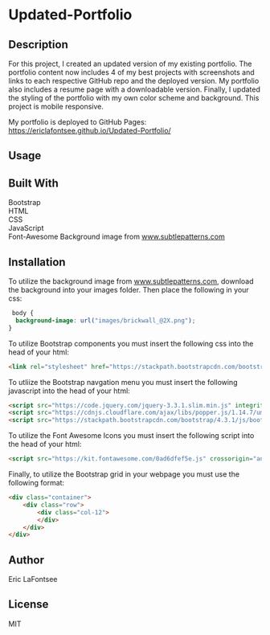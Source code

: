 # Updated-Portfolio

## Description
For this project, I created an updated version of my existing portfolio.
The portfolio content now includes 4 of my best projects with screenshots and links to each respective GitHub repo and the deployed version.
My portfolio also includes a resume page with a downloadable version.
Finally, I updated the styling of the portfolio with my own color scheme and background. 
This project is mobile responsive.


My portfolio is deployed to GitHub Pages:  
https://ericlafontsee.github.io/Updated-Portfolio/

## Usage
<!-- ![image](assets/Images/homePage.png) -->

## Built With
Bootstrap  
HTML  
CSS  
JavaScript  
Font-Awesome
Background image from www.subtlepatterns.com 

## Installation
To utilize the background image from www.subtlepatterns.com, download the background into your images folder. Then place the following in your css:

```css
 body {
  background-image: url("images/brickwall_@2X.png");
}
```

To utilize Bootstrap components you must insert the following css into the head of your html: 
```html
<link rel="stylesheet" href="https://stackpath.bootstrapcdn.com/bootstrap/4.5.2/css/bootstrap.min.css">
```
To utliize the Bootstrap navgation menu you must insert the following javascript into the head of your html: 

```html
<script src="https://code.jquery.com/jquery-3.3.1.slim.min.js" integrity="sha384-q8i/X+965DzO0rT7abK41JStQIAqVgRVzpbzo5smXKp4YfRvH+8abtTE1Pi6jizo" crossorigin="anonymous"></script>
<script src="https://cdnjs.cloudflare.com/ajax/libs/popper.js/1.14.7/umd/popper.min.js" integrity="sha384-UO2eT0CpHqdSJQ6hJty5KVphtPhzWj9WO1clHTMGa3JDZwrnQq4sF86dIHNDz0W1" crossorigin="anonymous"></script>
<script src="https://stackpath.bootstrapcdn.com/bootstrap/4.3.1/js/bootstrap.min.js" integrity="sha384-JjSmVgyd0p3pXB1rRibZUAYoIIy6OrQ6VrjIEaFf/nJGzIxFDsf4x0xIM+B07jRM" crossorigin="anonymous"></script> 
```

To utilize the Font Awesome Icons you must insert the following script into the head of your html:

 ```html
<script src="https://kit.fontawesome.com/0ad6dfef5e.js" crossorigin="anonymous"></script> 
```

Finally, to utilize the Bootstrap grid in your webpage you must use the following format:

```html
<div class="container">
    <div class="row">
        <div class="col-12">
        </div>
    </div>
</div> 
  ```

 ## Author
 Eric LaFontsee  
  
## License
  MIT
